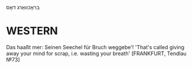 בראָכוואַרג
דאָס

WESTERN
========

Das haaßt mer: Seinen Seechel für Bruch weggebe'! 'That's called giving away your mind for scrap, i.e. wasting your breath'
[FRANKFURT, Tendlau №73]